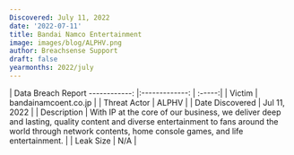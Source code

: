 ```yaml
---
Discovered: July 11, 2022
date: '2022-07-11'
title: Bandai Namco Entertainment
image: images/blog/ALPHV.png
author: Breachsense Support
draft: false
yearmonths: 2022/july
---
```



| Data Breach Report
------------:   |:-------------:    | :-----:|
| Victim    | bandainamcoent.co.jp      | 
| Threat Actor    | ALPHV      | 
| Date Discovered    | Jul 11, 2022      | 
| Description    | With IP at the core of our business, we deliver deep and lasting, quality content and diverse entertainment to fans around the world through network contents, home console games, and life entertainment.       | 
| Leak Size    | N/A      | 

